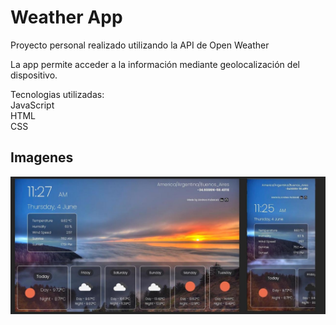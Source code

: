 
# Weather App

Proyecto personal realizado utilizando la API de Open Weather

La app permite acceder a la información mediante geolocalización del dispositivo. 

Tecnologias utilizadas:
<br>
JavaScript
<br>
HTML
<br>
CSS
<br>

## Imagenes

![App](/images/weatherok.jpeg)

